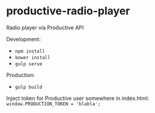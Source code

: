 # productive-radio-player
Radio player via Productive API

Development:
- `npm install`
- `bower install`
- `gulp serve`

Production:
- `gulp build`

Inject token for Productive user somewhere in index.html:
`window.PRODUCTION_TOKEN = 'blabla';`
